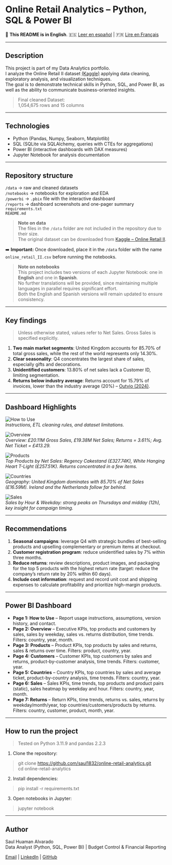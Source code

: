 # Online Retail Analytics – Python, SQL & Power BI

📄 **This README is in English**. 
🇪🇸 [Leer en español](README_ES.md) | 🇫🇷 [Lire en Français](README_FR.md)

---
## Description  
This project is part of my Data Analytics portfolio.  
I analyze the Online Retail II dataset [(Kaggle)](https://www.kaggle.com/datasets/mashlyn/online-retail-ii-uci) applying data cleaning, exploratory analysis, and visualization techniques.  
The goal is to demonstrate technical skills in Python, SQL, and Power BI, as well as the ability to communicate business-oriented insights.

> Final cleaned Dataset:   
> 1,054,675 rows and 15 columns

---
## Technologies  
* Python (Pandas, Numpy, Seaborn, Matplotlib)
* SQL (SQLite via SQLAlchemy, queries with CTEs for aggregations)
* Power BI (interactive dashboards with DAX measures)
* Jupyter Notebook for analysis documentation

---
## Repository structure  
`/data`          → raw and cleaned datasets    
`/notebooks`     → notebooks for exploration and EDA   
`/powerbi`       → `.pbix` file with the interactive dashboard  
`/reports`       → dashboard screenshots and one-pager summary  
`requirements.txt`  
`README.md`  

> **Note on data**  
> The files in the `/data` folder are not included in the repository due to their size.  
> The original dataset can be downloaded from [Kaggle – Online Retail II](https://www.kaggle.com/datasets/mashlyn/online-retail-ii-uci).  

➡️ **Important:** Once downloaded, place it in the `/data` folder with the name `online_retail_II.csv` before running the notebooks.  

> **Note on notebooks**  
> This project includes two versions of each Jupyter Notebook: one in **English** and one in **Spanish**.  
> No further translations will be provided, since maintaining multiple languages in parallel requires significant effort.  
> Both the English and Spanish versions will remain updated to ensure consistency.

---
## Key findings

> Unless otherwise stated, values refer to Net Sales. Gross Sales is specified explicitly.
   
1. **Two main market segments**: United Kingdom accounts for 85.70% of total gross sales, while the rest of the world represents only 14.30%.  
2. **Clear seasonality**: Q4 concentrates the largest share of sales, especially gifts and decorations.  
3. **Unidentified customers**: 13.80% of net sales lack a Customer ID, limiting segmentation.  
4. **Returns below industry average**: Returns account for 15.79% of invoices, lower than the industry average (20%) – [Outvio (2024)](https://outvio.com/blog/return-rate-stats/).  

---
## Dashboard Highlights

![How to Use](reports/1_How%20to%20Use.jpg)  
*Instructions, ETL cleaning rules, and dataset limitations.*

![Overview](reports/2_Overview.jpg)  
*Overview: £20.11M Gross Sales, £19.38M Net Sales; Returns = 3.61%; Avg. Net Ticket = £413.29.*

![Products](reports/3_Products.jpg)  
*Top Products by Net Sales: Regency Cakestand (£327.74K), White Hanging Heart T-Light (£257.51K). Returns concentrated in a few items.*

![Countries](reports/4_Countries.jpg)  
*Geography: United Kingdom dominates with 85.70% of Net Sales (£16.59M). Ireland and the Netherlands follow far behind.*

![Sales](reports/5_Sales.jpg)  
*Sales by Hour & Weekday: strong peaks on Thursdays and midday (12h), key insight for campaign timing.*

---
## Recommendations    
1. **Seasonal campaigns**: leverage Q4 with strategic bundles of best-selling products and upselling complementary or premium items at checkout.  
2. **Customer registration program**: reduce unidentified sales by 7% within three months.  
3. **Reduce returns**: review descriptions, product images, and packaging for the top 5 products with the highest return rate (target: reduce the company’s return rate by 20% within 60 days).  
4. **Include cost information**: request and record unit cost and shipping expenses to calculate profitability and prioritize high-margin products.  

---
## Power BI Dashboard    
* **Page 1: How to Use** – Report usage instructions, assumptions, version history, and contact. 
* **Page 2: Overview** – Executive KPIs, top products and customers by sales, sales by weekday, sales vs. returns distribution, time trends. Filters: country, year, month.
* **Page 3: Products** – Product KPIs, top products by sales and returns, sales & returns over time. Filters: product, country, year.  
* **Page 4: Customers** – Customer KPIs, top customers by sales and returns, product-by-customer analysis, time trends. Filters: customer, year.  
* **Page 5: Countries** – Country KPIs, top countries by sales and average ticket, product-by-country analysis, time trends. Filters: country, year.  
* **Page 6: Sales** – Sales KPIs, time trends, top products and product pairs (static), sales heatmap by weekday and hour. Filters: country, year, month.  
* **Page 7: Returns** – Return KPIs, time trends, returns vs. sales, returns by weekday/month/year, top countries/customers/products by returns. Filters: country, customer, product, month, year.  

---
## How to run the project    

> Tested on Python 3.11.9 and pandas 2.2.3

1. Clone the repository:  
> git clone https://github.com/saul1832/online-retail-analytics.git  
> cd online-retail-analytics

2. Install dependencies:  
> pip install -r requirements.txt

3. Open notebooks in Jupyter:   
> jupyter notebook

---
## Author
Saul Huaman Alvarado  
Data Analyst (Python, SQL, Power BI) | Budget Control & Financial Reporting  

[Email](mailto:saul18_@hotmail.com) | [LinkedIn](https://www.linkedin.com/in/saulha/) | [GitHub](https://github.com/saul1832)


